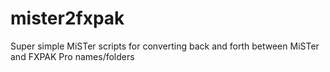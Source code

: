 # mister2fxpak
Super simple MiSTer scripts for converting back and forth between MiSTer and FXPAK Pro names/folders
